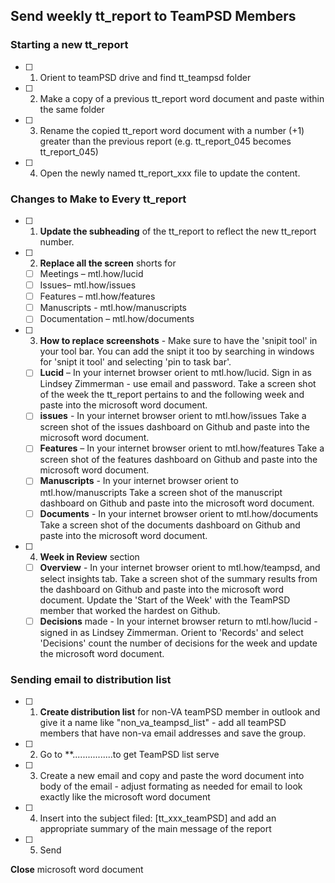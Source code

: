 ## Send weekly tt_report to TeamPSD Members

### Starting a new tt_report
- [ ] 1. Orient to teamPSD drive and find tt_teampsd folder
- [ ] 2. Make a copy of a previous tt_report word document and paste within the same folder
- [ ] 3. Rename the copied tt_report word document with a number (+1) greater than the previous report (e.g. tt_report_045 becomes tt_report_045)
- [ ] 4. Open the newly named tt_report_xxx file to update the content.

### Changes to Make to Every tt_report

- [ ] 1. **Update the subheading** of the tt_report to reflect the new tt_report number.
- [ ] 2. **Replace all the screen** shorts for 
    - [ ] Meetings – mtl.how/lucid 
    - [ ] Issues– mtl.how/issues 
    - [ ] Features – mtl.how/features
    - [ ] Manuscripts - mtl.how/manuscripts 
    - [ ] Documentation – mtl.how/documents
- [ ] 3. **How to replace screenshots** - Make sure to have the 'snipit tool' in your tool bar. You can add the snipt it too by searching in windows for 'snipt it tool' and selecting 'pin to task bar'.
    - [ ] **Lucid** – In your internet browser orient to mtl.how/lucid. Sign in as Lindsey Zimmerman - use email and password.  Take a screen shot of the week the tt_report pertains to and the following week and paste into the microsoft word document.       
    - [ ] **issues** - In your internet browser orient to mtl.how/issues Take a screen shot of the issues dashboard on Github and paste into the microsoft word document.
    - [ ] **Features** – In your internet browser orient to mtl.how/features Take a screen shot of the features dashboard on Github and paste into the microsoft word document.
    - [ ] **Manuscripts** - In your internet browser orient to mtl.how/manuscripts Take a screen shot of the manuscript dashboard on Github and paste into the microsoft word document.
    - [ ] **Documents** - In your internet browser orient to mtl.how/documents Take a screen shot of the documents dashboard on Github and paste into the microsoft word document.
- [ ] 4. **Week in Review** section
    - [ ] **Overview** - In your internet browser orient to mtl.how/teampsd, and select insights tab. Take a screen shot of the summary results from the dashboard on Github and paste into the microsoft word document. Update the 'Start of the Week' with the TeamPSD member that worked the hardest on Github.
    - [ ] **Decisions** made - In your internet browser return to mtl.how/lucid - signed in as Lindsey Zimmerman. Orient to 'Records' and select 'Decisions' count the number of decisions for the week and update the microsoft word document.

### Sending email to distribution list
- [ ] 1. **Create distribution list** for non-VA teamPSD member in outlook and give it a name like "non_va_teampsd_list" - add all teamPSD members that have non-va email addresses and save the group.
- [ ] 2. Go to **................to get TeamPSD list serve
- [ ] 3. Create a new email and copy and paste the word document into body of the email - adjust formating as needed for email to look exactly like the microsoft word document
- [ ] 4. Insert into the subject filed: [tt_xxx_teamPSD] and add an appropriate summary of the main message of the report 
- [ ] 5. Send

**Close** microsoft word document
